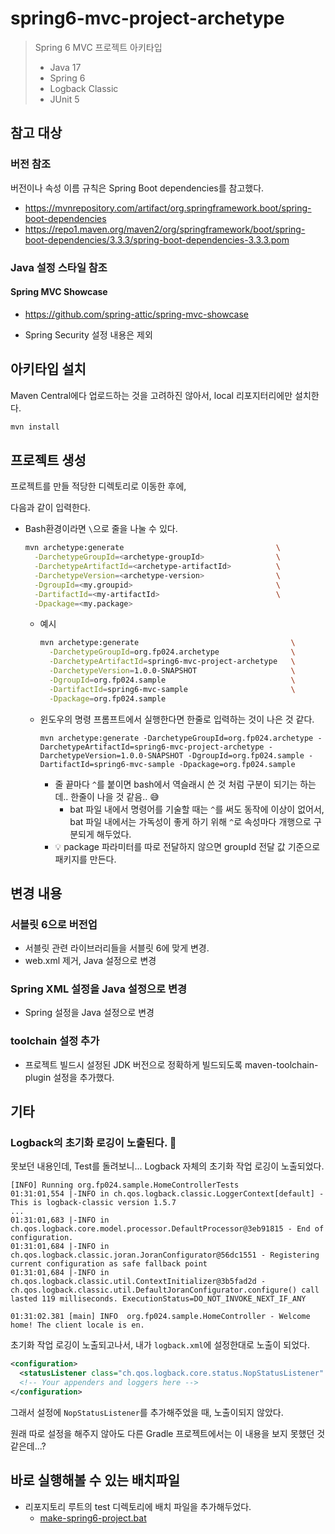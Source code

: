 # spring6-mvc-project-archetype

> Spring 6 MVC 프로젝트 아키타입
>
> * Java 17
> * Spring 6
> * Logback Classic
> * JUnit 5



## 참고 대상

### 버전 참조

버전이나 속성 이름 규칙은 Spring Boot dependencies를 참고했다.

* https://mvnrepository.com/artifact/org.springframework.boot/spring-boot-dependencies
* https://repo1.maven.org/maven2/org/springframework/boot/spring-boot-dependencies/3.3.3/spring-boot-dependencies-3.3.3.pom



### Java 설정 스타일 참조

#### Spring MVC Showcase

* https://github.com/spring-attic/spring-mvc-showcase

* Spring Security 설정 내용은 제외



## 아키타입 설치

Maven Central에다 업로드하는 것을 고려하진 않아서, local 리포지터리에만 설치한다.

```sh
mvn install
```



## 프로젝트 생성

프로젝트를 만들 적당한 디렉토리로 이동한 후에,

다음과 같이 입력한다.

* Bash환경이라면 `\`으로 줄을 나눌 수 있다.

  ```bash
  mvn archetype:generate                                  \
    -DarchetypeGroupId=<archetype-groupId>                \
    -DarchetypeArtifactId=<archetype-artifactId>          \
    -DarchetypeVersion=<archetype-version>                \
    -DgroupId=<my.groupid>                                \
    -DartifactId=<my-artifactId>                          \
    -Dpackage=<my.package>
  ```
  
  * 예시
  
    ```bash
    mvn archetype:generate                                  \
      -DarchetypeGroupId=org.fp024.archetype                \
      -DarchetypeArtifactId=spring6-mvc-project-archetype   \
      -DarchetypeVersion=1.0.0-SNAPSHOT                     \
      -DgroupId=org.fp024.sample                            \
      -DartifactId=spring6-mvc-sample                       \
      -Dpackage=org.fp024.sample
    ```

  * 윈도우의 명령 프롬프트에서 실행한다면 한줄로 입력하는 것이 나은 것 같다.
  
    ```
    mvn archetype:generate -DarchetypeGroupId=org.fp024.archetype -DarchetypeArtifactId=spring6-mvc-project-archetype -DarchetypeVersion=1.0.0-SNAPSHOT -DgroupId=org.fp024.sample -DartifactId=spring6-mvc-sample -Dpackage=org.fp024.sample
    ```
  
    * 줄 끝마다 `^`를 붙이면 bash에서 역슬래시 쓴 것 처럼 구분이 되기는 하는데.. 한줄이 나을 것 같음.. 😅
      * bat 파일 내에서 명령어를 기술할 때는 `^`를 써도 동작에 이상이 없어서, bat 파일 내에서는 가독성이 좋게 하기 위해 `^`로 속성마다 개행으로 구분되게 해두었다.
    * 💡 package 파라미터를 따로 전달하지 않으면 groupId 전달 값 기준으로 패키지를 만든다.





## 변경 내용

### 서블릿 6으로 버전업

* 서블릿 관련 라이브러리들을 서블릿 6에 맞게 변경.
* web.xml 제거, Java 설정으로 변경



### Spring XML 설정을 Java 설정으로 변경

* Spring 설정을 Java 설정으로 변경



### toolchain 설정 추가

* 프로젝트 빌드시 설정된 JDK 버전으로 정확하게 빌드되도록 maven-toolchain-plugin 설정을 추가했다.



## 기타

### Logback의 초기화 로깅이 노출된다. 🤔

못보던 내용인데,  Test를 돌려보니... Logback 자체의 초기화 작업 로깅이 노출되었다.

```
[INFO] Running org.fp024.sample.HomeControllerTests
01:31:01,554 |-INFO in ch.qos.logback.classic.LoggerContext[default] - This is logback-classic version 1.5.7
...
01:31:01,683 |-INFO in ch.qos.logback.core.model.processor.DefaultProcessor@3eb91815 - End of configuration.
01:31:01,684 |-INFO in ch.qos.logback.classic.joran.JoranConfigurator@56dc1551 - Registering current configuration as safe fallback point
01:31:01,684 |-INFO in ch.qos.logback.classic.util.ContextInitializer@3b5fad2d - ch.qos.logback.classic.util.DefaultJoranConfigurator.configure() call lasted 119 milliseconds. ExecutionStatus=DO_NOT_INVOKE_NEXT_IF_ANY

01:31:02.381 [main] INFO  org.fp024.sample.HomeController - Welcome home! The client locale is en.

```

초기화 작업 로깅이 노출되고나서, 내가 `logback.xml`에 설정한대로 노출이 되었다.



```xml
<configuration>
  <statusListener class="ch.qos.logback.core.status.NopStatusListener" />
  <!-- Your appenders and loggers here -->
</configuration>
```

그래서 설정에 `NopStatusListener`를 추가해주었을 때, 노출이되지 않았다.

원래 따로 설정을 해주지 않아도 다른 Gradle 프로젝트에서는 이 내용을 보지 못했던 것 같은데...?





## 바로 실행해볼 수 있는 배치파일

* 리포지토리 루트의 test 디렉토리에 배치 파일을 추가해두었다.
  * [make-spring6-project.bat](../../test/make-spring6-project.bat)
